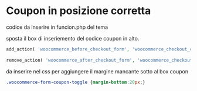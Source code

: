 # Coupon in posizione corretta

codice da inserire in funcion.php del tema

sposta il box di inseriemento del codice coupon in alto.

```php
add_action( 'woocommerce_before_checkout_form', 'woocommerce_checkout_coupon_form', 25 );
 
remove_action( 'woocommerce_after_checkout_form', 'woocommerce_checkout_coupon_form', 10 );
```


da inserire nel css per aggiungere il margine mancante sotto al box coupon

```css
.woocommerce-form-coupon-toggle {margin-bottom:20px;}
```
